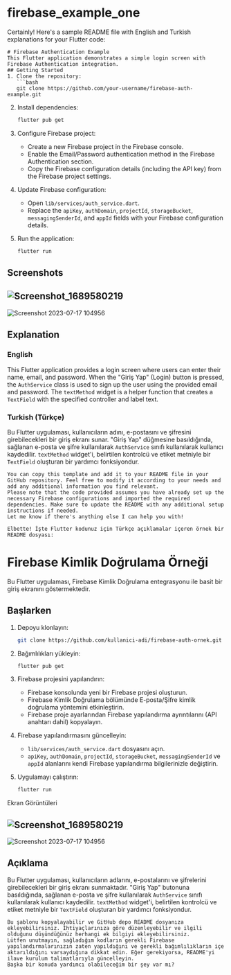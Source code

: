 # firebase_example_one

Certainly! Here's a sample README file with English and Turkish explanations for your Flutter code:

```
# Firebase Authentication Example
This Flutter application demonstrates a simple login screen with Firebase Authentication integration.
## Getting Started
1. Clone the repository:
   ```bash
   git clone https://github.com/your-username/firebase-auth-example.git
   ```
2. Install dependencies:
   ```bash
   flutter pub get
   ```
3. Configure Firebase project:

   - Create a new Firebase project in the Firebase console.
   - Enable the Email/Password authentication method in the Firebase Authentication section.
   - Copy the Firebase configuration details (including the API key) from the Firebase project settings.

4. Update Firebase configuration:

   - Open `lib/services/auth_service.dart`.
   - Replace the `apiKey`, `authDomain`, `projectId`, `storageBucket`, `messagingSenderId`, and `appId` fields with your Firebase configuration details.

5. Run the application:

   ```bash
   flutter run
   ```

## Screenshots
## ![Screenshot_1689580219](https://github.com/HaticeDilmac/firebase_example_auth/assets/100489350/dd834bc0-f945-480b-93cb-54aecb56b4b3)
 ![Screenshot 2023-07-17 104956](https://github.com/HaticeDilmac/firebase_example_auth/assets/100489350/3180d8ce-733e-4d24-9241-ee74ad7e5285)

## Explanation

### English

This Flutter application provides a login screen where users can enter their name, email, and password. When the "Giriş Yap" (Login) button is pressed, the `AuthService` class is used to sign up the user using the provided email and password. The `textMethod` widget is a helper function that creates a `TextField` with the specified controller and label text.

### Turkish (Türkçe)

Bu Flutter uygulaması, kullanıcıların adını, e-postasını ve şifresini girebilecekleri bir giriş ekranı sunar. "Giriş Yap" düğmesine basıldığında, sağlanan e-posta ve şifre kullanılarak `AuthService` sınıfı kullanılarak kullanıcı kaydedilir. `textMethod` widget'i, belirtilen kontrolcü ve etiket metniyle bir `TextField` oluşturan bir yardımcı fonksiyondur.

```
You can copy this template and add it to your README file in your GitHub repository. Feel free to modify it according to your needs and add any additional information you find relevant.
Please note that the code provided assumes you have already set up the necessary Firebase configurations and imported the required dependencies. Make sure to update the README with any additional setup instructions if needed.
Let me know if there's anything else I can help you with!

Elbette! İşte Flutter kodunuz için Türkçe açıklamalar içeren örnek bir README dosyası:

```
# Firebase Kimlik Doğrulama Örneği

Bu Flutter uygulaması, Firebase Kimlik Doğrulama entegrasyonu ile basit bir giriş ekranını göstermektedir.

## Başlarken

1. Depoyu klonlayın:

   ```bash
   git clone https://github.com/kullanici-adi/firebase-auth-ornek.git
   ```

2. Bağımlılıkları yükleyin:

   ```bash
   flutter pub get
   ```

3. Firebase projesini yapılandırın:

   - Firebase konsolunda yeni bir Firebase projesi oluşturun.
   - Firebase Kimlik Doğrulama bölümünde E-posta/Şifre kimlik doğrulama yöntemini etkinleştirin.
   - Firebase proje ayarlarından Firebase yapılandırma ayrıntılarını (API anahtarı dahil) kopyalayın.

4. Firebase yapılandırmasını güncelleyin:

   - `lib/services/auth_service.dart` dosyasını açın.
   - `apiKey`, `authDomain`, `projectId`, `storageBucket`, `messagingSenderId` ve `appId` alanlarını kendi Firebase yapılandırma bilgilerinizle değiştirin.

5. Uygulamayı çalıştırın:

   ```bash
   flutter run
   ```
Ekran Görüntüleri
## ![Screenshot_1689580219](https://github.com/HaticeDilmac/firebase_example_auth/assets/100489350/dd834bc0-f945-480b-93cb-54aecb56b4b3)
 ![Screenshot 2023-07-17 104956](https://github.com/HaticeDilmac/firebase_example_auth/assets/100489350/3180d8ce-733e-4d24-9241-ee74ad7e5285)


## Açıklama

Bu Flutter uygulaması, kullanıcıların adlarını, e-postalarını ve şifrelerini girebilecekleri bir giriş ekranı sunmaktadır. "Giriş Yap" butonuna basıldığında, sağlanan e-posta ve şifre kullanılarak `AuthService` sınıfı kullanılarak kullanıcı kaydedilir. `textMethod` widget'i, belirtilen kontrolcü ve etiket metniyle bir `TextField` oluşturan bir yardımcı fonksiyondur.

```
Bu şablonu kopyalayabilir ve GitHub depo README dosyanıza ekleyebilirsiniz. İhtiyaçlarınıza göre düzenleyebilir ve ilgili olduğunu düşündüğünüz herhangi ek bilgiyi ekleyebilirsiniz.
Lütfen unutmayın, sağladığım kodların gerekli Firebase yapılandırmalarınızın zaten yapıldığını ve gerekli bağımlılıkların içe aktarıldığını varsaydığına dikkat edin. Eğer gerekiyorsa, README'yi ilave kurulum talimatlarıyla güncelleyin.
Başka bir konuda yardımcı olabileceğim bir şey var mı?
